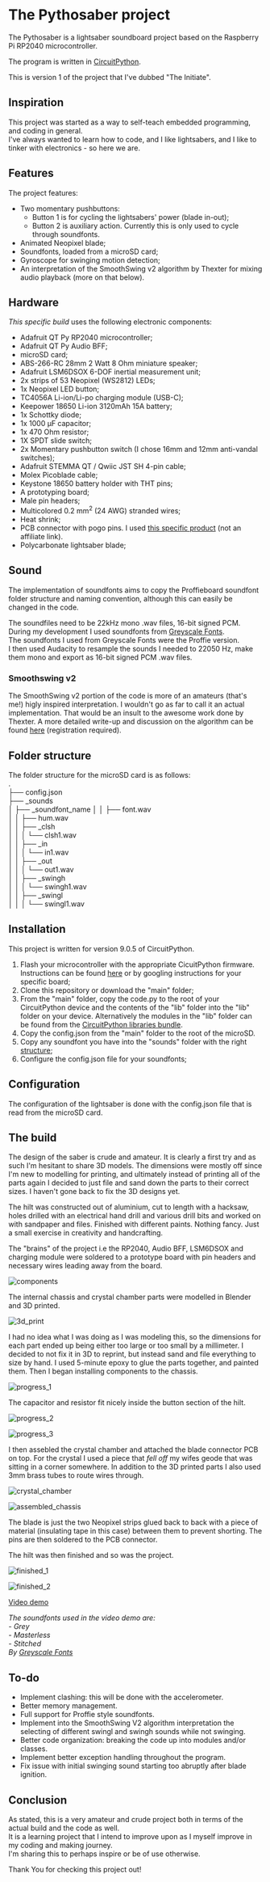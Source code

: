 # The Pythosaber project

The Pythosaber is a lightsaber soundboard project based on the Raspberry Pi RP2040 microcontroller.  

The program is written in [CircuitPython](https://github.com/adafruit/circuitpython).  

This is version 1 of the project that I've dubbed "The Initiate".  

## Inspiration

This project was started as a way to self-teach embedded programming, and coding in general.  
I've always wanted to learn how to code, and I like lightsabers, and I like to tinker with electronics - so here we are.

## Features

The project features:  
- Two momentary pushbuttons:  
    - Button 1 is for cycling the lightsabers' power (blade in-out);  
    - Button 2 is auxiliary action. Currently this is only used to cycle through soundfonts.  
- Animated Neopixel blade;  
- Soundfonts, loaded from a microSD card;  
- Gyroscope for swinging motion detection;  
- An interpretation of the SmoothSwing v2 algorithm by Thexter for mixing audio playback (more on that below).  

## Hardware

*This specific build* uses the following electronic components:  
- Adafruit QT Py RP2040 microcontroller;  
- Adafruit QT Py Audio BFF; 
- microSD card;  
- ABS-266-RC 28mm 2 Watt 8 Ohm miniature speaker;  
- Adafruit LSM6DSOX 6-DOF inertial measurement unit;  
- 2x strips of 53 Neopixel (WS2812) LEDs;  
- 1x Neopixel LED button;  
- TC4056A Li-ion/Li-po charging module (USB-C);  
- Keepower 18650 Li-ion 3120mAh 15A battery;  
- 1x Schottky diode;  
- 1x 1000 µF capacitor;  
- 1x 470 Ohm resistor;  
- 1X SPDT slide switch;  
- 2x Momentary pushbutton switch (I chose 16mm and 12mm anti-vandal switches);  
- Adafruit STEMMA QT / Qwiic JST SH 4-pin cable;  
- Molex Picoblade cable;  
- Keystone 18650 battery holder with THT pins;  
- A prototyping board;  
- Male pin headers;  
- Multicolored 0.2 mm$^{2}$ (24 AWG) stranded wires; 
- Heat shrink;   
- PCB connector with pogo pins. I used [this specific product](https://www.etsy.com/listing/872178596/connecteur-pcb-interne-18a-8-x-2a?click_key=00da230c1a36d1d55ee2f35ddc81e8ef694433ab%3A872178596&click_sum=404b2f56&ref=shop_home_active_12) (not an affiliate link).  
- Polycarbonate lightsaber blade;  

## Sound

The implementation of soundfonts aims to copy the Proffieboard soundfont folder structure and naming convention, although this can easily be changed in the code.  

The soundfiles need to be 22kHz mono .wav files, 16-bit signed PCM.  
During my development I used soundfonts from [Greyscale Fonts](https://www.greyscalefonts.com/).  
The soundfonts I used from Greyscale Fonts were the Proffie version.  
I then used Audacity to resample the sounds I needed to 22050 Hz, make them mono and export as 16-bit signed PCM .wav files.  

### Smoothswing v2

The SmoothSwing v2 portion of the code is more of an amateurs (that's me!) higly inspired interpretation. I wouldn't go as far to call it an actual implementation. That would be an insult to the awesome work done by Thexter.
A more detailed write-up and discussion on the algorithm can be found [here](https://therebelarmory.com/thread/9138/smoothswing-v2-algorithm-description) (registration required).  

## Folder structure

The folder structure for the microSD card is as follows:  
.  
├── config.json  
├── _sounds  
│   ├── _soundfont_name
│   │   ├── font.wav  
│   │   ├── hum.wav  
│   │   ├── _clsh  
│   │   │   └── clsh1.wav    
│   │   ├── _in  
│   │   │   └── in1.wav  
│   │   ├── _out  
│   │   │   └── out1.wav  
│   │   ├── _swingh  
│   │   │   └── swingh1.wav  
│   │   ├── _swingl  
│   │   │   └── swingl1.wav  

## Installation

This project is written for version 9.0.5 of CircuitPython.  

1. Flash your microcontroller with the appropriate CicuitPython firmware. Instructions can be found [here](https://learn.adafruit.com/welcome-to-circuitpython/installing-circuitpython) or by googling instructions for your specific board;  
2. Clone this repository or download the "main" folder;  
3. From the "main" folder, copy the code.py to the root of your CircuitPython device and the contents of the "lib" folder into the "lib" folder on your device. Alternatively the modules in the "lib" folder can be found from the [CircuitPython libraries bundle](https://circuitpython.org/libraries).  
4. Copy the config.json from the "main" folder to the root of the microSD.  
5. Copy any soundfont you have into the "sounds" folder with the right [structure](#folder-structure);  
6. Configure the config.json file for your soundfonts;  

## Configuration
The configuration of the lightsaber is done with the config.json file that is read from the microSD card.

## The build

The design of the saber is crude and amateur. It is clearly a first try and as such I'm hesitant to share 3D models. The dimensions were mostly off since I'm new to modelling for printing, and ultimately instead of printing all of the parts again I decided to just file and sand down the parts to their correct sizes. I haven't gone back to fix the 3D designs yet.  

The hilt was constructed out of aluminium, cut to length with a hacksaw, holes drilled with an electrical hand drill and various drill bits and worked on with sandpaper and files. Finished with different paints. Nothing fancy. Just a small exercise in creativity and handcrafting.  

The "brains" of the project i.e the RP2040, Audio BFF, LSM6DSOX and charging module were soldered to a prototype board with pin headers and necessary wires leading away from the board.  

![components](images/image_1.jpg)  

The internal chassis and crystal chamber parts were modelled in Blender and 3D printed.  

![3d_print](images/image_2.jpg)  

I had no idea what I was doing as I was modeling this, so the dimensions for each part ended up being either too large or too small by a millimeter. I decided to not fix it in 3D to reprint, but instead sand and file everything to size by hand. I used 5-minute epoxy to glue the parts together, and painted them. Then I began installing components to the chassis.  

![progress_1](images/progress_1.jpg)  

The capacitor and resistor fit nicely inside the button section of the hilt.  

![progress_2](images/progress_2.jpg)  

![progress_3](images/progress_3.jpg)  

I then assebled the crystal chamber and attached the blade connector PCB on top. For the crystal I used a piece that *fell off* my wifes geode that was sitting in a corner somewhere. In addition to the 3D printed parts I also used 3mm brass tubes to route wires through.  

![crystal_chamber](images/crystal_chamber.jpg)  

![assembled_chassis](images/assembled_chassis.jpg)  

The blade is just the two Neopixel strips glued back to back with a piece of material (insulating tape in this case) between them to prevent shorting. The pins are then soldered to the PCB connector.  

The hilt was then finished and so was the project.  

![finished_1](images/finished_1.jpg)  

![finished_2](images/finished_2.jpg)  

[Video demo](https://youtu.be/RXcyn-QDOxE)  

*The soundfonts used in the video demo are:*  
*- Grey*  
*- Masterless*  
*- Stitched*  
*By [Greyscale Fonts](https://www.greyscalefonts.com/)*  

## To-do

- Implement clashing: this will be done with the accelerometer.  
- Better memory management.
- Full support for Proffie style soundfonts.  
- Implement into the SmoothSwing V2 algorithm interpretation the selecting of different swingl and swingh sounds while not swinging.  
- Better code organization: breaking the code up into modules and/or classes.  
- Implement better exception handling throughout the program.  
- Fix issue with initial swinging sound starting too abruptly after blade ignition.  

## Conclusion

As stated, this is a very amateur and crude project both in terms of the actual build and the code as well.  
It is a learning project that I intend to improve upon as I myself improve in my coding and making journey.  
I'm sharing this to perhaps inspire or be of use otherwise.  

Thank You for checking this project out!  